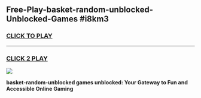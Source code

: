 
## Free-Play-basket-random-unblocked-Unblocked-Games #i8km3
<h3>
<a href="https://news.freeplayer.one?title=basket-random-unblocked&ref=8M">CLICK TO PLAY</a></h3>
<hr>

<h3>
<a href="https://news.freeplayer.one?title=basket-random-unblocked&ref=8M">CLICK 2 PLAY</a>
  
</h3>

<a href="https://news.freeplayer.one?title=basket-random-unblocked&ref=8M"><img src="https://clearcache.store/games.png"></a>


**basket-random-unblocked games unblocked: Your Gateway to Fun and Accessible Online Gaming**
